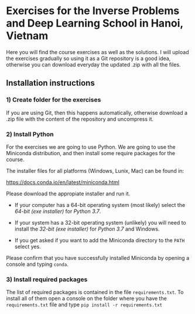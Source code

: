 # Exercises for the Inverse Problems and Deep Learning School in Hanoi, Vietnam 

Here you will find the course exercises as well as the solutions. I will upload the exercises gradually so using it as a Git repository is a good idea, otherwise you can download everyday the updated .zip with all the files.


## Installation instructions

### 1) Create folder for the exercises 
If you are using Git, then this happens automatically, otherwise download a .zip file with the content of the repository and uncompress it.

### 2) Install Python

For the exercises we are going to use Python. We are going to use the Miniconda distribution, and then install some require packages for the course.

The installer files for all platforms (Windows, Lunix, Mac) can be found in:

https://docs.conda.io/en/latest/miniconda.html

Please download the appropiate installer and run it.

 - If your computer has a 64-bit operating system (most likely) select the *64-bit (exe installer)* for *Python 3.7*.

 - If your system has a 32-bit operating system (unlikely) you will need to install the *32-bit (exe installer)* for *Python 3.7* and Windows.
 
 - If you get asked if you want to add the Miniconda directory to the `PATH` select yes.
 
Please confirm that you have successfully installed Miniconda by opening a console and typing `conda`.
 
### 3) Install required packages

The list of required packages is contained in the file `requirements.txt`. To install all of them open a console on the folder where you have the `requirements.txt` file and type `pip install -r requirements.txt`

